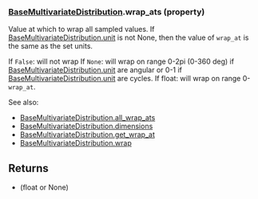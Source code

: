 ### [BaseMultivariateDistribution](BaseMultivariateDistribution.md).wrap_ats (property)




Value at which to wrap all sampled values.  If [BaseMultivariateDistribution.unit](BaseMultivariateDistribution.unit.md) is not None,
then the value of `wrap_at` is the same as the set units.

If `False`: will not wrap
If `None`: will wrap on range 0-2pi (0-360 deg) if [BaseMultivariateDistribution.unit](BaseMultivariateDistribution.unit.md) are angular
    or 0-1 if [BaseMultivariateDistribution.unit](BaseMultivariateDistribution.unit.md) are cycles.
If float: will wrap on range 0-`wrap_at`.

See also:

* [BaseMultivariateDistribution.all_wrap_ats](BaseMultivariateDistribution.all_wrap_ats.md)
* [BaseMultivariateDistribution.dimensions](BaseMultivariateDistribution.dimensions.md)
* [BaseMultivariateDistribution.get_wrap_at](BaseMultivariateDistribution.get_wrap_at.md)
* [BaseMultivariateDistribution.wrap](BaseMultivariateDistribution.wrap.md)

Returns
---------
* (float or None)

